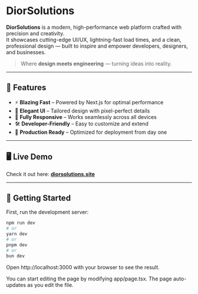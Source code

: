# DiorSolutions

**DiorSolutions** is a modern, high-performance web platform crafted with precision and creativity.  
It showcases cutting-edge UI/UX, lightning-fast load times, and a clean, professional design — built to inspire and empower developers, designers, and businesses.

> Where **design meets engineering** — turning ideas into reality.

---

## 🌟 Features
- ⚡ **Blazing Fast** – Powered by Next.js for optimal performance
- 🎨 **Elegant UI** – Tailored design with pixel-perfect details
- 📱  **Fully Responsive** – Works seamlessly across all devices
- 🛠 **Developer-Friendly** – Easy to customize and extend
- 🚀 **Production Ready** – Optimized for deployment from day one

---

## 🖥 Live Demo
Check it out here: **[diorsolutions.site](https://diorsolutions.site)**

---

## 🚀 Getting Started

First, run the development server:

```bash
npm run dev
# or
yarn dev
# or
pnpm dev
# or
bun dev
```
Open http://localhost:3000 with your browser to see the result.

You can start editing the page by modifying app/page.tsx.
The page auto-updates as you edit the file.
